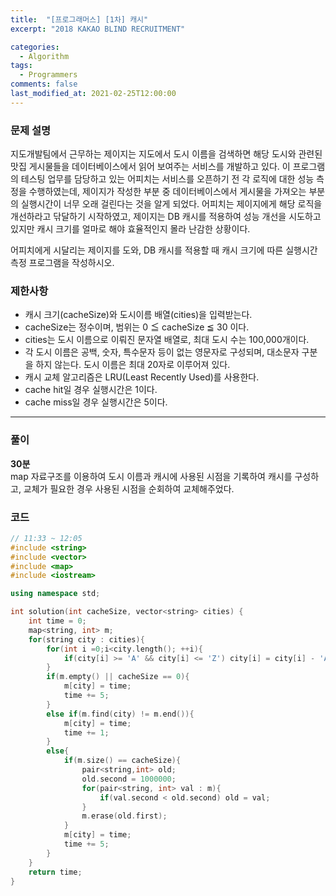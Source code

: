 ```yaml
---
title:  "[프로그래머스] [1차] 캐시"
excerpt: "2018 KAKAO BLIND RECRUITMENT"

categories:
  - Algorithm
tags:
  - Programmers
comments: false
last_modified_at: 2021-02-25T12:00:00
---
```

### 문제 설명
지도개발팀에서 근무하는 제이지는 지도에서 도시 이름을 검색하면 해당 도시와 관련된 맛집 게시물들을 데이터베이스에서 읽어 보여주는 서비스를 개발하고 있다.
이 프로그램의 테스팅 업무를 담당하고 있는 어피치는 서비스를 오픈하기 전 각 로직에 대한 성능 측정을 수행하였는데, 제이지가 작성한 부분 중 데이터베이스에서 게시물을 가져오는 부분의 실행시간이 너무 오래 걸린다는 것을 알게 되었다.
어피치는 제이지에게 해당 로직을 개선하라고 닦달하기 시작하였고, 제이지는 DB 캐시를 적용하여 성능 개선을 시도하고 있지만 캐시 크기를 얼마로 해야 효율적인지 몰라 난감한 상황이다.

어피치에게 시달리는 제이지를 도와, DB 캐시를 적용할 때 캐시 크기에 따른 실행시간 측정 프로그램을 작성하시오.

### 제한사항
- 캐시 크기(cacheSize)와 도시이름 배열(cities)을 입력받는다.
- cacheSize는 정수이며, 범위는 0 ≦ cacheSize ≦ 30 이다.
- cities는 도시 이름으로 이뤄진 문자열 배열로, 최대 도시 수는 100,000개이다.
- 각 도시 이름은 공백, 숫자, 특수문자 등이 없는 영문자로 구성되며, 대소문자 구분을 하지 않는다. 도시 이름은 최대 20자로 이루어져 있다.
- 캐시 교체 알고리즘은 LRU(Least Recently Used)를 사용한다.
- cache hit일 경우 실행시간은 1이다.
- cache miss일 경우 실행시간은 5이다.

---
### 풀이
**30분**  
map 자료구조를 이용하여 도시 이름과 캐시에 사용된 시점을 기록하여 캐시를 구성하고, 교체가 필요한 경우 사용된 시점을 순회하여 교체해주었다.

### 코드
```c++
// 11:33 ~ 12:05
#include <string>
#include <vector>
#include <map>
#include <iostream>

using namespace std;

int solution(int cacheSize, vector<string> cities) {
    int time = 0;
    map<string, int> m;
    for(string city : cities){
        for(int i =0;i<city.length(); ++i){
            if(city[i] >= 'A' && city[i] <= 'Z') city[i] = city[i] - 'A' +'a';
        }
        if(m.empty() || cacheSize == 0){
            m[city] = time;
            time += 5;
        }
        else if(m.find(city) != m.end()){
            m[city] = time;
            time += 1;
        }
        else{
            if(m.size() == cacheSize){
                pair<string,int> old;
                old.second = 1000000;
                for(pair<string, int> val : m){
                    if(val.second < old.second) old = val;
                }
                m.erase(old.first);
            }
            m[city] = time;
            time += 5;
        }
    }
    return time;
}
```